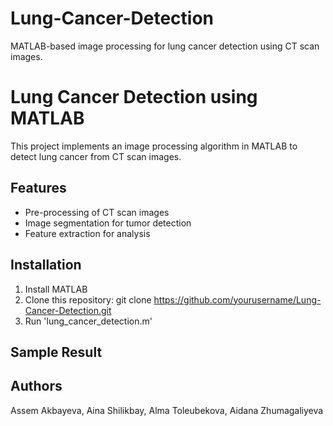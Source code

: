 # Lung-Cancer-Detection
MATLAB-based image processing for lung cancer detection using CT scan images.

# Lung Cancer Detection using MATLAB  

This project implements an image processing algorithm in MATLAB to detect lung cancer from CT scan images.  

## Features  
- Pre-processing of CT scan images  
- Image segmentation for tumor detection  
- Feature extraction for analysis  

## Installation  
1. Install MATLAB  
2. Clone this repository:   git clone https://github.com/yourusername/Lung-Cancer-Detection.git
3. Run 'lung_cancer_detection.m'

## Sample Result  


## Authors
Assem Akbayeva, Aina Shilikbay, Alma Toleubekova, Aidana Zhumagaliyeva
